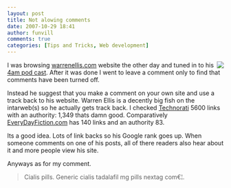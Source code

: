 ```yaml
---
layout: post
title: Not alowing comments 
date: 2007-10-29 18:41
author: funvill
comments: true
categories: [Tips and Tricks, Web development]
---
```

<a href="http://www.abluestar.com/blog/wp-content/uploads/2007/10/1570869672_f4631efb6c.jpg"><img src="http://www.abluestar.com/blog/wp-content/uploads/2007/10/1570869672_f4631efb6c.thumbnail.jpg" align="right" /></a>I was browsing <a href="http://www.warrenellis.com">warrenellis.com</a> website the other day and tuned in to his <a href="http://www.warrenellis.com/?p=5239">4am pod cast</a>.
After it was done I went to leave a comment only to find that comments have been turned off.

Instead he suggest that you make a comment on your own site and use a track back to his website.
Warren Ellis is a decently big fish on the intarweb(s) so he actually gets track back.
I checked <a href="http://technorati.com/blogs/www.warrenellis.com">Technorati</a> 5600 links with an authority: 1,349 thats damn good.
Comparatively <a href="http://www.everydayfiction.com">EveryDayFiction.com</a> has 140 links and an authority 83.

Its a good idea.
Lots of link backs so his Google rank goes up.
When someone comments on one of his posts, all of there readers also hear about it and more people view his site.

Anyways as for my comment.
<blockquote>Cialis pills. Generic cialis tadalafil mg pills nextag com€¦.</blockquote>
